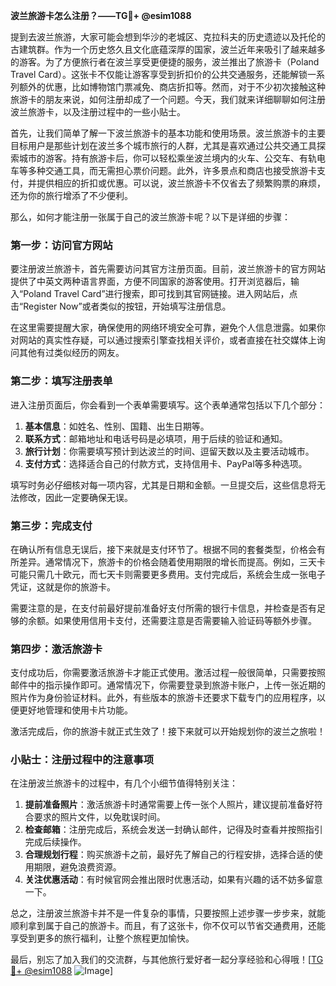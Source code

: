 **波兰旅游卡怎么注册？——TG💪+ @esim1088**

提到去波兰旅游，大家可能会想到华沙的老城区、克拉科夫的历史遗迹以及托伦的古建筑群。作为一个历史悠久且文化底蕴深厚的国家，波兰近年来吸引了越来越多的游客。为了方便旅行者在波兰享受更便捷的服务，波兰推出了旅游卡（Poland Travel Card）。这张卡不仅能让游客享受到折扣价的公共交通服务，还能解锁一系列额外的优惠，比如博物馆门票减免、商店折扣等。然而，对于不少初次接触这种旅游卡的朋友来说，如何注册却成了一个问题。今天，我们就来详细聊聊如何注册波兰旅游卡，以及注册过程中的一些小贴士。

首先，让我们简单了解一下波兰旅游卡的基本功能和使用场景。波兰旅游卡的主要目标用户是那些计划在波兰多个城市旅行的人群，尤其是喜欢通过公共交通工具探索城市的游客。持有旅游卡后，你可以轻松乘坐波兰境内的火车、公交车、有轨电车等多种交通工具，而无需担心票价问题。此外，许多景点和商店也接受旅游卡支付，并提供相应的折扣或优惠。可以说，波兰旅游卡不仅省去了频繁购票的麻烦，还为你的旅行增添了不少便利。

那么，如何才能注册一张属于自己的波兰旅游卡呢？以下是详细的步骤：

### 第一步：访问官方网站

要注册波兰旅游卡，首先需要访问其官方注册页面。目前，波兰旅游卡的官方网站提供了中英文两种语言界面，方便不同国家的游客使用。打开浏览器后，输入“Poland Travel Card”进行搜索，即可找到其官网链接。进入网站后，点击“Register Now”或者类似的按钮，开始填写注册信息。

在这里需要提醒大家，确保使用的网络环境安全可靠，避免个人信息泄露。如果你对网站的真实性存疑，可以通过搜索引擎查找相关评价，或者直接在社交媒体上询问其他有过类似经历的网友。

### 第二步：填写注册表单

进入注册页面后，你会看到一个表单需要填写。这个表单通常包括以下几个部分：

1. **基本信息**：如姓名、性别、国籍、出生日期等。
2. **联系方式**：邮箱地址和电话号码是必填项，用于后续的验证和通知。
3. **旅行计划**：你需要填写预计到达波兰的时间、逗留天数以及主要活动城市。
4. **支付方式**：选择适合自己的付款方式，支持信用卡、PayPal等多种选项。

填写时务必仔细核对每一项内容，尤其是日期和金额。一旦提交后，这些信息将无法修改，因此一定要确保无误。

### 第三步：完成支付

在确认所有信息无误后，接下来就是支付环节了。根据不同的套餐类型，价格会有所差异。通常情况下，旅游卡的价格会随着使用期限的增长而提高。例如，三天卡可能只需几十欧元，而七天卡则需要更多费用。支付完成后，系统会生成一张电子凭证，这就是你的旅游卡。

需要注意的是，在支付前最好提前准备好支付所需的银行卡信息，并检查是否有足够的余额。如果使用信用卡支付，还需要注意是否需要输入验证码等额外步骤。

### 第四步：激活旅游卡

支付成功后，你需要激活旅游卡才能正式使用。激活过程一般很简单，只需要按照邮件中的指示操作即可。通常情况下，你需要登录到旅游卡账户，上传一张近期的照片作为身份验证材料。此外，有些版本的旅游卡还要求下载专门的应用程序，以便更好地管理和使用卡片功能。

激活完成后，你的旅游卡就正式生效了！接下来就可以开始规划你的波兰之旅啦！

### 小贴士：注册过程中的注意事项

在注册波兰旅游卡的过程中，有几个小细节值得特别关注：

1. **提前准备照片**：激活旅游卡时通常需要上传一张个人照片，建议提前准备好符合要求的照片文件，以免耽误时间。
2. **检查邮箱**：注册完成后，系统会发送一封确认邮件，记得及时查看并按照指引完成后续操作。
3. **合理规划行程**：购买旅游卡之前，最好先了解自己的行程安排，选择合适的使用期限，避免浪费资源。
4. **关注优惠活动**：有时候官网会推出限时优惠活动，如果有兴趣的话不妨多留意一下。

总之，注册波兰旅游卡并不是一件复杂的事情，只要按照上述步骤一步步来，就能顺利拿到属于自己的旅游卡。而且，有了这张卡，你不仅可以节省交通费用，还能享受到更多的旅行福利，让整个旅程更加愉快。

最后，别忘了加入我们的交流群，与其他旅行爱好者一起分享经验和心得哦！[[TG💪+ @esim1088](https://t.me/s/esim1088) ![Image](https://i.postimg.cc/4NQfJmqS/Snipaste-2025-05-13-00-14-12.png)]